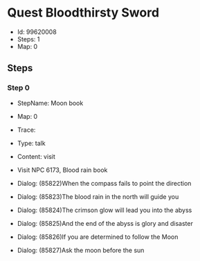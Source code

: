 # Quest Bloodthirsty Sword

- Id: 99620008
- Steps: 1
- Map: 0

## Steps

### Step 0
- StepName:  Moon book
- Map:  0
- Trace:  
- Type:  talk
- Content:  visit
- Visit NPC 6173, Blood rain book

- Dialog: (85822)When the compass fails to point the direction
- Dialog: (85823)The blood rain in the north will guide you
- Dialog: (85824)The crimson glow will lead you into the abyss
- Dialog: (85825)And the end of the abyss is glory and disaster
- Dialog: (85826)If you are determined to follow the Moon
- Dialog: (85827)Ask the moon before the sun 


